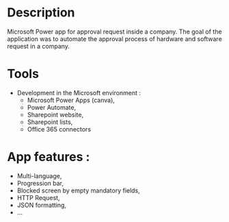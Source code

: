 # Description

Microsoft Power app for approval request inside a company. The goal of the application was to automate the approval process of hardware and software request in a company.

# Tools

- Development in the Microsoft environment :
  - Microsoft Power Apps (canva),
  - Power Automate,
  - Sharepoint website,
  - Sharepoint lists,
  - Office 365 connectors

# App features :

- Multi-language,
- Progression bar,
- Blocked screen by empty mandatory fields,
- HTTP Request,
- JSON formatting,
- ...
